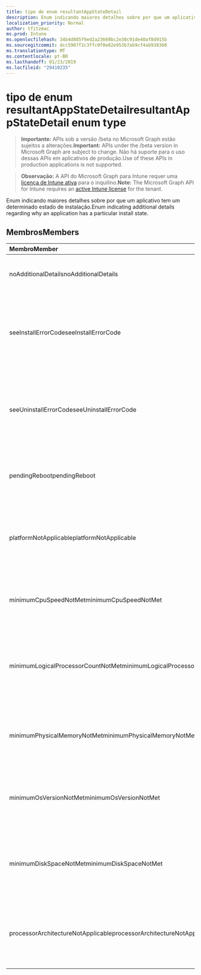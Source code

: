 ```yaml
---
title: tipo de enum resultantAppStateDetail
description: Enum indicando maiores detalhes sobre por que um aplicativo tem um determinado estado de instalação.
localization_priority: Normal
author: tfitzmac
ms.prod: Intune
ms.openlocfilehash: 34b4d885f9ed2a23669bc2e30c91de40af8d915b
ms.sourcegitcommit: dcc5907f2c3ffc0f0e82e953b7ab9cf4ab938360
ms.translationtype: MT
ms.contentlocale: pt-BR
ms.lasthandoff: 01/23/2019
ms.locfileid: "29410235"
---
```

# <a name="resultantappstatedetail-enum-type"></a><span data-ttu-id="0225e-103">tipo de enum resultantAppStateDetail</span><span class="sxs-lookup"><span data-stu-id="0225e-103">resultantAppStateDetail enum type</span></span>

> <span data-ttu-id="0225e-104">**Importante:** APIs sob a versão /beta no Microsoft Graph estão sujeitos a alterações.</span><span class="sxs-lookup"><span data-stu-id="0225e-104">**Important:** APIs under the /beta version in Microsoft Graph are subject to change.</span></span> <span data-ttu-id="0225e-105">Não há suporte para o uso dessas APIs em aplicativos de produção.</span><span class="sxs-lookup"><span data-stu-id="0225e-105">Use of these APIs in production applications is not supported.</span></span>

> <span data-ttu-id="0225e-106">**Observação:** A API do Microsoft Graph para Intune requer uma [licença de Intune ativa](https://go.microsoft.com/fwlink/?linkid=839381) para o inquilino.</span><span class="sxs-lookup"><span data-stu-id="0225e-106">**Note:** The Microsoft Graph API for Intune requires an [active Intune license](https://go.microsoft.com/fwlink/?linkid=839381) for the tenant.</span></span>

<span data-ttu-id="0225e-107">Enum indicando maiores detalhes sobre por que um aplicativo tem um determinado estado de instalação.</span><span class="sxs-lookup"><span data-stu-id="0225e-107">Enum indicating additional details regarding why an application has a particular install state.</span></span>

## <a name="members"></a><span data-ttu-id="0225e-108">Membros</span><span class="sxs-lookup"><span data-stu-id="0225e-108">Members</span></span>
|<span data-ttu-id="0225e-109">Membro</span><span class="sxs-lookup"><span data-stu-id="0225e-109">Member</span></span>|<span data-ttu-id="0225e-110">Valor</span><span class="sxs-lookup"><span data-stu-id="0225e-110">Value</span></span>|<span data-ttu-id="0225e-111">Descrição</span><span class="sxs-lookup"><span data-stu-id="0225e-111">Description</span></span>|
|:---|:---|:---|
|<span data-ttu-id="0225e-112">noAdditionalDetails</span><span class="sxs-lookup"><span data-stu-id="0225e-112">noAdditionalDetails</span></span>|<span data-ttu-id="0225e-113">0</span><span class="sxs-lookup"><span data-stu-id="0225e-113">0</span></span>|<span data-ttu-id="0225e-114">Sem detalhes adicionais estão disponíveis.</span><span class="sxs-lookup"><span data-stu-id="0225e-114">No additional details are available.</span></span>|
|<span data-ttu-id="0225e-115">seeInstallErrorCode</span><span class="sxs-lookup"><span data-stu-id="0225e-115">seeInstallErrorCode</span></span>|<span data-ttu-id="0225e-116">2000</span><span class="sxs-lookup"><span data-stu-id="0225e-116">2000</span></span>|<span data-ttu-id="0225e-117">Falha ao instalar o aplicativo.</span><span class="sxs-lookup"><span data-stu-id="0225e-117">Application failed to install.</span></span> <span data-ttu-id="0225e-118">Consulte a propriedade de código de erro para obter mais detalhes.</span><span class="sxs-lookup"><span data-stu-id="0225e-118">See error code property for more details.</span></span>|
|<span data-ttu-id="0225e-119">seeUninstallErrorCode</span><span class="sxs-lookup"><span data-stu-id="0225e-119">seeUninstallErrorCode</span></span>|<span data-ttu-id="0225e-120">4000</span><span class="sxs-lookup"><span data-stu-id="0225e-120">4000</span></span>|<span data-ttu-id="0225e-121">Falha ao desinstalar o aplicativo.</span><span class="sxs-lookup"><span data-stu-id="0225e-121">Application failed to uninstall.</span></span> <span data-ttu-id="0225e-122">Consulte a propriedade de código de erro para obter mais detalhes.</span><span class="sxs-lookup"><span data-stu-id="0225e-122">See error code property for more details.</span></span>|
|<span data-ttu-id="0225e-123">pendingReboot</span><span class="sxs-lookup"><span data-stu-id="0225e-123">pendingReboot</span></span>|<span data-ttu-id="0225e-124">5000</span><span class="sxs-lookup"><span data-stu-id="0225e-124">5000</span></span>|<span data-ttu-id="0225e-125">Dispositivo deve ser reiniciado para concluir a instalação do aplicativo.</span><span class="sxs-lookup"><span data-stu-id="0225e-125">Device must be rebooted to complete installation of the application.</span></span>|
|<span data-ttu-id="0225e-126">platformNotApplicable</span><span class="sxs-lookup"><span data-stu-id="0225e-126">platformNotApplicable</span></span>|<span data-ttu-id="0225e-127">-1006</span><span class="sxs-lookup"><span data-stu-id="0225e-127">-1006</span></span>|<span data-ttu-id="0225e-128">Aplicativo não é aplicável a nesta plataforma.</span><span class="sxs-lookup"><span data-stu-id="0225e-128">Application is not applicable to this platform.</span></span> <span data-ttu-id="0225e-129">(por exemplo, Android app voltada para o IOS)</span><span class="sxs-lookup"><span data-stu-id="0225e-129">(e.g. Android app targeted to IOS)</span></span>|
|<span data-ttu-id="0225e-130">minimumCpuSpeedNotMet</span><span class="sxs-lookup"><span data-stu-id="0225e-130">minimumCpuSpeedNotMet</span></span>|<span data-ttu-id="0225e-131">-1005</span><span class="sxs-lookup"><span data-stu-id="0225e-131">-1005</span></span>|<span data-ttu-id="0225e-132">Velocidade da CPU no dispositivo de destino é menor que o mínimo configurado.</span><span class="sxs-lookup"><span data-stu-id="0225e-132">CPU speed on the target device is less than the configured minimum.</span></span>|
|<span data-ttu-id="0225e-133">minimumLogicalProcessorCountNotMet</span><span class="sxs-lookup"><span data-stu-id="0225e-133">minimumLogicalProcessorCountNotMet</span></span>|<span data-ttu-id="0225e-134">-1004</span><span class="sxs-lookup"><span data-stu-id="0225e-134">-1004</span></span>|<span data-ttu-id="0225e-135">Contagem de processadores lógicos no dispositivo de destino é menor que o mínimo configurado.</span><span class="sxs-lookup"><span data-stu-id="0225e-135">Count of logical processors on the target device is less than the configured minimum.</span></span>|
|<span data-ttu-id="0225e-136">minimumPhysicalMemoryNotMet</span><span class="sxs-lookup"><span data-stu-id="0225e-136">minimumPhysicalMemoryNotMet</span></span>|<span data-ttu-id="0225e-137">-1003</span><span class="sxs-lookup"><span data-stu-id="0225e-137">-1003</span></span>|<span data-ttu-id="0225e-138">Quantidade de RAM no dispositivo de destino é menor que o mínimo configurado.</span><span class="sxs-lookup"><span data-stu-id="0225e-138">Amount of RAM on the target device is less than the configured minimum.</span></span>|
|<span data-ttu-id="0225e-139">minimumOsVersionNotMet</span><span class="sxs-lookup"><span data-stu-id="0225e-139">minimumOsVersionNotMet</span></span>|<span data-ttu-id="0225e-140">-1002</span><span class="sxs-lookup"><span data-stu-id="0225e-140">-1002</span></span>|<span data-ttu-id="0225e-141">Versão do sistema operacional no dispositivo de destino é menor que o mínimo configurado.</span><span class="sxs-lookup"><span data-stu-id="0225e-141">OS version on the target device is less than the configured minimum.</span></span>|
|<span data-ttu-id="0225e-142">minimumDiskSpaceNotMet</span><span class="sxs-lookup"><span data-stu-id="0225e-142">minimumDiskSpaceNotMet</span></span>|<span data-ttu-id="0225e-143">-1001</span><span class="sxs-lookup"><span data-stu-id="0225e-143">-1001</span></span>|<span data-ttu-id="0225e-144">Espaço em disco disponível no dispositivo de destino é menor que o mínimo configurado.</span><span class="sxs-lookup"><span data-stu-id="0225e-144">Available disk space on the target device is less than the configured minimum.</span></span>|
|<span data-ttu-id="0225e-145">processorArchitectureNotApplicable</span><span class="sxs-lookup"><span data-stu-id="0225e-145">processorArchitectureNotApplicable</span></span>|<span data-ttu-id="0225e-146">-1000</span><span class="sxs-lookup"><span data-stu-id="0225e-146">-1000</span></span>|<span data-ttu-id="0225e-147">Arquitetura de dispositivo (ex.: x86/amd64) não é aplicável para o aplicativo.</span><span class="sxs-lookup"><span data-stu-id="0225e-147">Device architecture (e.g. x86/amd64) is not applicable for the application.</span></span>|




